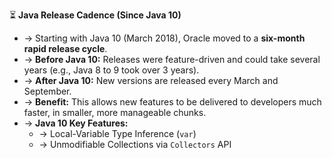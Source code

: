 ⏳ **Java Release Cadence (Since Java 10)**
- → Starting with Java 10 (March 2018), Oracle moved to a **six-month rapid release cycle**.
- → **Before Java 10:** Releases were feature-driven and could take several years (e.g., Java 8 to 9 took over 3 years).
- → **After Java 10:** New versions are released every March and September.
- → **Benefit:** This allows new features to be delivered to developers much faster, in smaller, more manageable chunks.
- → **Java 10 Key Features:**
  - → Local-Variable Type Inference (`var`)
  - → Unmodifiable Collections via `Collectors` API
